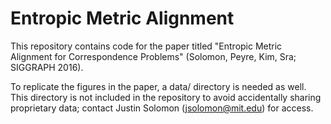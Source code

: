 # Entropic Metric Alignment

This repository contains code for the paper titled "Entropic Metric Alignment for Correspondence Problems" (Solomon, Peyre, Kim, Sra; SIGGRAPH 2016).

To replicate the figures in the paper, a data/ directory is needed as well.  This directory is not included in the repository to avoid accidentally sharing proprietary data; contact Justin Solomon (jsolomon@mit.edu) for access.